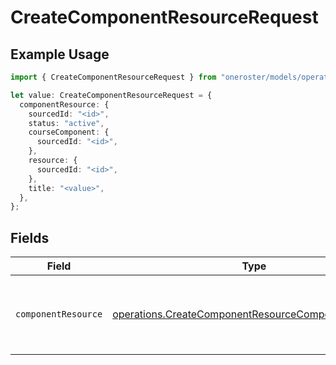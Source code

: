 # CreateComponentResourceRequest

## Example Usage

```typescript
import { CreateComponentResourceRequest } from "oneroster/models/operations";

let value: CreateComponentResourceRequest = {
  componentResource: {
    sourcedId: "<id>",
    status: "active",
    courseComponent: {
      sourcedId: "<id>",
    },
    resource: {
      sourcedId: "<id>",
    },
    title: "<value>",
  },
};
```

## Fields

| Field                                                                                                                      | Type                                                                                                                       | Required                                                                                                                   | Description                                                                                                                |
| -------------------------------------------------------------------------------------------------------------------------- | -------------------------------------------------------------------------------------------------------------------------- | -------------------------------------------------------------------------------------------------------------------------- | -------------------------------------------------------------------------------------------------------------------------- |
| `componentResource`                                                                                                        | [operations.CreateComponentResourceComponentResource](../../models/operations/createcomponentresourcecomponentresource.md) | :heavy_check_mark:                                                                                                         | Represents a resource associated with a course component.                                                                  |